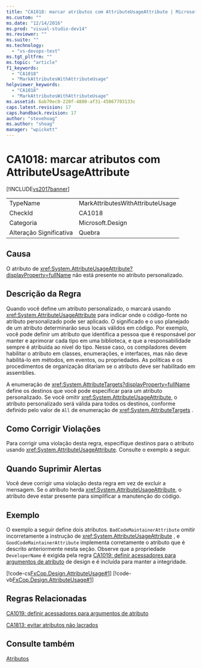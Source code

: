 ```yaml
---
title: "CA1018: marcar atributos com AttributeUsageAttribute | Microsoft Docs"
ms.custom: ""
ms.date: "12/14/2016"
ms.prod: "visual-studio-dev14"
ms.reviewer: ""
ms.suite: ""
ms.technology: 
  - "vs-devops-test"
ms.tgt_pltfrm: ""
ms.topic: "article"
f1_keywords: 
  - "CA1018"
  - "MarkAttributesWithAttributeUsage"
helpviewer_keywords: 
  - "CA1018"
  - "MarkAttributesWithAttributeUsage"
ms.assetid: 6ab70ec0-220f-4880-af31-45067703133c
caps.latest.revision: 17
caps.handback.revision: 17
author: "stevehoag"
ms.author: "shoag"
manager: "wpickett"
---
```

# CA1018: marcar atributos com AttributeUsageAttribute
[!INCLUDE[vs2017banner](../code-quality/includes/vs2017banner.md)]

|||  
|-|-|  
|TypeName|MarkAttributesWithAttributeUsage|  
|CheckId|CA1018|  
|Categoria|Microsoft.Design|  
|Alteração Significativa|Quebra|  
  
## Causa  
 O atributo de <xref:System.AttributeUsageAttribute?displayProperty=fullName> não está presente no atributo personalizado.  
  
## Descrição da Regra  
 Quando você define um atributo personalizado, o marcará usando <xref:System.AttributeUsageAttribute> para indicar onde o código\-fonte no atributo personalizado pode ser aplicado.  O significado e o uso planejado de um atributo determinarão seus locais válidos em código.  Por exemplo, você pode definir um atributo que identifica a pessoa que é responsável por manter e aprimorar cada tipo em uma biblioteca, e que a responsabilidade sempre é atribuída ao nível do tipo.  Nesse caso, os compiladores devem habilitar o atributo em classes, enumerações, e interfaces, mas não deve habilitá\-lo em métodos, em eventos, ou propriedades.  As políticas e os procedimentos de organização ditariam se o atributo deve ser habilitado em assemblies.  
  
 A enumeração de <xref:System.AttributeTargets?displayProperty=fullName> define os destinos que você pode especificar para um atributo personalizado.  Se você omitir <xref:System.AttributeUsageAttribute>, o atributo personalizado será válida para todos os destinos, conforme definido pelo valor de `All` de enumeração de <xref:System.AttributeTargets> .  
  
## Como Corrigir Violações  
 Para corrigir uma violação desta regra, especifique destinos para o atributo usando <xref:System.AttributeUsageAttribute>.  Consulte o exemplo a seguir.  
  
## Quando Suprimir Alertas  
 Você deve corrigir uma violação desta regra em vez de excluir a mensagem.  Se o atributo herda <xref:System.AttributeUsageAttribute>, o atributo deve estar presente para simplificar a manutenção do código.  
  
## Exemplo  
 O exemplo a seguir define dois atributos.  `BadCodeMaintainerAttribute` omitir incorretamente a instrução de <xref:System.AttributeUsageAttribute> , e `GoodCodeMaintainerAttribute` implementa corretamente o atributo que é descrito anteriormente nesta seção.  Observe que a propriedade `DeveloperName` é exigida pela regra [CA1019: definir acessadores para argumentos de atributo](../code-quality/ca1019-define-accessors-for-attribute-arguments.md) de design e é incluída para manter a integridade.  
  
 [!code-cs[FxCop.Design.AttributeUsage#1](../code-quality/codesnippet/CSharp/ca1018-mark-attributes-with-attributeusageattribute_1.cs)]
 [!code-vb[FxCop.Design.AttributeUsage#1](../code-quality/codesnippet/VisualBasic/ca1018-mark-attributes-with-attributeusageattribute_1.vb)]  
  
## Regras Relacionadas  
 [CA1019: definir acessadores para argumentos de atributo](../code-quality/ca1019-define-accessors-for-attribute-arguments.md)  
  
 [CA1813: evitar atributos não lacrados](../code-quality/ca1813-avoid-unsealed-attributes.md)  
  
## Consulte também  
 [Atributos](../Topic/Attributes1.md)